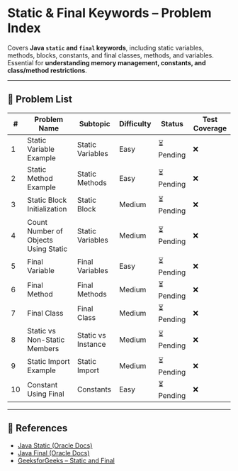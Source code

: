 # Static & Final Keywords – Problem Index

Covers **Java `static` and `final` keywords**, including static variables, methods, blocks, constants, and final classes, methods, and variables.  
Essential for **understanding memory management, constants, and class/method restrictions**.

---

## 📌 Problem List

| # | Problem Name | Subtopic | Difficulty | Status | Test Coverage |
|---|--------------|----------|------------|--------|---------------|
| 1 | Static Variable Example | Static Variables | Easy | ⏳ Pending | ❌ |
| 2 | Static Method Example | Static Methods | Easy | ⏳ Pending | ❌ |
| 3 | Static Block Initialization | Static Block | Medium | ⏳ Pending | ❌ |
| 4 | Count Number of Objects Using Static | Static Variables | Medium | ⏳ Pending | ❌ |
| 5 | Final Variable | Final Variables | Easy | ⏳ Pending | ❌ |
| 6 | Final Method | Final Methods | Medium | ⏳ Pending | ❌ |
| 7 | Final Class | Final Class | Medium | ⏳ Pending | ❌ |
| 8 | Static vs Non-Static Members | Static vs Instance | Medium | ⏳ Pending | ❌ |
| 9 | Static Import Example | Static Import | Medium | ⏳ Pending | ❌ |
| 10 | Constant Using Final | Constants | Easy | ⏳ Pending | ❌ |

---

## 🔗 References

- [Java Static (Oracle Docs)](https://docs.oracle.com/javase/tutorial/java/javaOO/classvars.html)
- [Java Final (Oracle Docs)](https://docs.oracle.com/javase/tutorial/java/NutsandBolts/final.html)
- [GeeksforGeeks – Static and Final](https://www.geeksforgeeks.org/static-keyword-java/)
